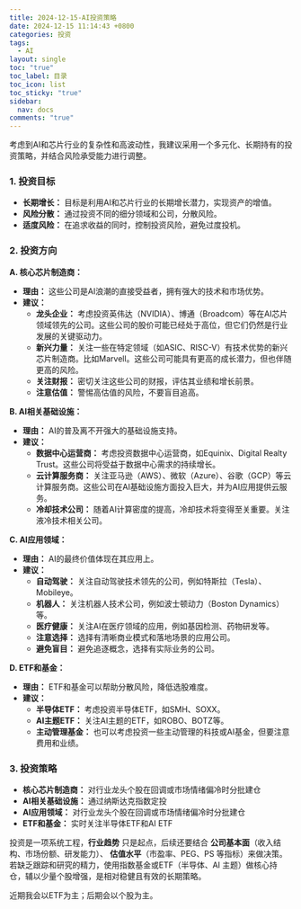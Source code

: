 ```yaml
---
title: 2024-12-15-AI投资策略
date: 2024-12-15 11:14:43 +0800
categories: 投资
tags:
  - AI
layout: single
toc: "true"
toc_label: 目录
toc_icon: list
toc_sticky: "true"
sidebar:
  nav: docs
comments: "true"
---
```


考虑到AI和芯片行业的复杂性和高波动性，我建议采用一个多元化、长期持有的投资策略，并结合风险承受能力进行调整。

### 1. 投资目标

*   **长期增长：** 目标是利用AI和芯片行业的长期增长潜力，实现资产的增值。
*   **风险分散：** 通过投资不同的细分领域和公司，分散风险。
*   **适度风险：** 在追求收益的同时，控制投资风险，避免过度投机。

### 2. 投资方向

**A. 核心芯片制造商：**

*   **理由：** 这些公司是AI浪潮的直接受益者，拥有强大的技术和市场优势。
*   **建议：**
    *   **龙头企业：** 考虑投资英伟达（NVIDIA）、博通（Broadcom）等在AI芯片领域领先的公司。这些公司的股价可能已经处于高位，但它们仍然是行业发展的关键驱动力。
    *   **新兴力量：** 关注一些在特定领域（如ASIC、RISC-V）有技术优势的新兴芯片制造商。比如Marvell。这些公司可能具有更高的成长潜力，但也伴随更高的风险。
    *   **关注财报：** 密切关注这些公司的财报，评估其业绩和增长前景。
    *   **注意估值：** 警惕高估值的风险，不要盲目追高。

**B. AI相关基础设施：**

*   **理由：** AI的普及离不开强大的基础设施支持。
*   **建议：**
    *   **数据中心运营商：** 考虑投资数据中心运营商，如Equinix、Digital Realty Trust。这些公司将受益于数据中心需求的持续增长。
    *   **云计算服务商：** 关注亚马逊（AWS）、微软（Azure）、谷歌（GCP）等云计算服务商。这些公司在AI基础设施方面投入巨大，并为AI应用提供云服务。
    *   **冷却技术公司：** 随着AI计算密度的提高，冷却技术将变得至关重要。关注液冷技术相关公司。

**C. AI应用领域：**

*   **理由：** AI的最终价值体现在其应用上。
*   **建议：**
    *   **自动驾驶：** 关注自动驾驶技术领先的公司，例如特斯拉（Tesla）、Mobileye。
    *   **机器人：** 关注机器人技术公司，例如波士顿动力（Boston Dynamics）等。
    *   **医疗健康：** 关注AI在医疗领域的应用，例如基因检测、药物研发等。
    *   **注意选择：** 选择有清晰商业模式和落地场景的应用公司。
    *   **避免盲目：** 避免追逐概念，选择有实际业务的公司。

**D. ETF和基金：**

*   **理由：** ETF和基金可以帮助分散风险，降低选股难度。
*   **建议：**
    *   **半导体ETF：** 考虑投资半导体ETF，如SMH、SOXX。
    *   **AI主题ETF：** 关注AI主题的ETF，如ROBO、BOTZ等。
    *   **主动管理基金：** 也可以考虑投资一些主动管理的科技或AI基金，但要注意费用和业绩。

### 3. 投资策略

*   **核心芯片制造商：** 对行业龙头个股在回调或市场情绪偏冷时分批建仓
*   **AI相关基础设施：** 通过纳斯达克指数定投
*   **AI应用领域：** 对行业龙头个股在回调或市场情绪偏冷时分批建仓
*   **ETF和基金：** 实时关注半导体ETF和AI ETF

投资是一项系统工程，**行业趋势** 只是起点，后续还要结合 **公司基本面**（收入结构、市场份额、研发能力）、 **估值水平**（市盈率、PEG、PS 等指标）来做决策。若缺乏跟踪和研究的精力，使用指数基金或ETF（半导体、AI 主题）做核心持仓，辅以少量个股增强，是相对稳健且有效的长期策略。

近期我会以ETF为主；后期会以个股为主。






